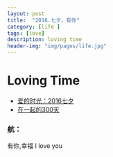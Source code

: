 ```yaml
---
layout: post
title:  "2016.七夕，有你"
category: [life ]
tags: [love]
description: loving time
header-img: "img/pages/life.jpg"
---
```

# Loving Time
* [爱的时光：2016七夕](\myPagesRes\RuanHangLovingPhoto\start.htm)
* [在一起的300天](\myPagesRes\RuanHangLovingPhoto20160512\start.htm)

### 航：
>
有你,幸福
I love you
